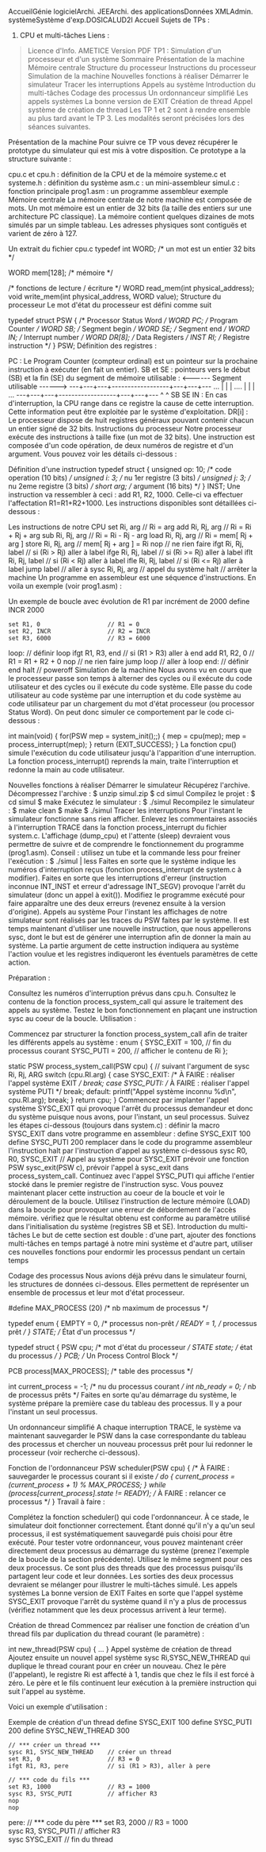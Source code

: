 AccueilGénie logicielArchi. JEEArchi. des applicationsDonnées XMLAdmin. systèmeSystème d'exp.DOSICALUD2I
Accueil
Sujets de TPs :
1. CPU et multi-tâches
Liens :
> Licence d'Info.
> AMETICE
Version PDF
TP1 : Simulation d'un processeur et d'un système
 Sommaire
> Présentation de la machine
> Mémoire centrale
> Structure du processeur
> Instructions du processeur
> Simulation de la machine
> Nouvelles fonctions à réaliser
> Démarrer le simulateur
> Tracer les interruptions
> Appels au système
> Introduction du multi-tâches
> Codage des processus
> Un ordonnanceur simplifié
> Les appels systèmes
> La bonne version de EXIT
> Création de thread
> Appel système de création de thread
Les TP 1 et 2 sont à rendre ensemble au plus tard avant le TP 3. Les modalités seront précisées lors des séances suivantes.

Présentation de la machine
Pour suivre ce TP vous devez récupérer le prototype du simulateur qui est mis à votre disposition. Ce prototype a la structure suivante :

cpu.c et cpu.h : définition de la CPU et de la mémoire
systeme.c et systeme.h : définition du système
asm.c : un mini-assembleur
simul.c : fonction principale
prog1.asm : un programme assembleur exemple
Mémoire centrale
La mémoire centrale de notre machine est composée de mots. Un mot mémoire est un entier de 32 bits (la taille des entiers sur une architecture PC classique). La mémoire contient quelques dizaines de mots simulés par un simple tableau. Les adresses physiques sont contiguës et varient de zéro à 127.

Un extrait du fichier cpu.c
typedef int WORD;  /* un mot est un entier 32 bits  */

WORD mem[128];     /* mémoire                       */

/* fonctions de lecture / écriture */
WORD read_mem(int physical_address);
void write_mem(int physical_address, WORD value);
Structure du processeur
Le mot d'état du processeur est défini comme suit

typedef struct PSW { /* Processor Status Word */
    WORD PC;         /* Program Counter */
    WORD SB;         /* Segment begin */
    WORD SE;         /* Segment end */
    WORD IN;         /* Interrupt number */
    WORD DR[8];      /* Data Registers */
    INST RI;         /* Registre instruction */
} PSW;
Définition des registres :

PC : Le Program Counter (compteur ordinal) est un pointeur sur la prochaine instruction à exécuter (en fait un entier).
 SB et SE : pointeurs vers le début (SB) et la fin (SE) du segment de mémoire utilisable :
          <------  Segment utilisable  ------>
       ---+---+---+------------------+---+---+---
   ...    |   |   |       ....       |   |   |    ...
       ---+---+---+------------------+---+---+---
            ^                              ^
            SB                             SE
IN : En cas d'interruption, la CPU range dans ce registre la cause de cette interruption. Cette information peut être exploitée par le système d'exploitation.
DR[i] : Le processeur dispose de huit registres généraux pouvant contenir chacun un entier signé de 32 bits.
Instructions du processeur
Notre processeur exécute des instructions à taille fixe (un mot de 32 bits). Une instruction est composée d'un code opération, de deux numéros de registre et d'un argument. Vous pouvez voir les détails ci-dessous :

Définition d'une instruction
typedef struct {
    unsigned op: 10;  /* code operation (10 bits)  */
    unsigned i:   3;  /* nu 1er registre (3 bits)  */
    unsigned j:   3;  /* nu 2eme registre (3 bits) */
    short    arg;     /* argument (16 bits)        */
} INST;
Une instruction va ressembler à ceci : add R1, R2, 1000. Celle-ci va effectuer l'affectation R1=R1+R2+1000. Les instructions disponibles sont détaillées ci-dessous :

Les instructions de notre CPU
set Ri, arg          // Ri = arg
add Ri, Rj, arg      // Ri = Ri + Rj + arg
sub Ri, Rj, arg      // Ri = Ri - Rj - arg
load Ri, Rj, arg     // Ri = mem[ Rj + arg ]
store Ri, Rj, arg    // mem[ Rj + arg ] = Ri
nop                  // ne rien faire
ifgt Ri, Rj, label   // si (Ri >  Rj) aller à label
ifge Ri, Rj, label   // si (Ri >= Rj) aller à label
iflt Ri, Rj, label   // si (Ri <  Rj) aller à label
ifle Ri, Rj, label   // si (Ri <= Rj) aller à label
jump label           // aller à 
sysc Ri, Rj, arg     // appel du système
halt                 // arrêter la machine
Un programme en assembleur est une séquence d'instructions. En voila un exemple (voir prog1.asm) :

Un exemple de boucle avec évolution de R1 par incrément de 2000
    define INCR 2000

    set R1, 0                   // R1 = 0
    set R2, INCR                // R2 = INCR
    set R3, 6000                // R3 = 6000
loop:                           // définir loop
    ifgt R1, R3, end            // si (R1 > R3) aller à end
    add R1, R2, 0               // R1 = R1 + R2 + 0
    nop                         // ne rien faire
    jump loop                   // aller à loop
end:                            // définir end
    halt                        // poweroff
Simulation de la machine
Nous avons vu en cours que le processeur passe son temps à alterner des cycles ou il exécute du code utilisateur et des cycles ou il exécute du code système. Elle passe du code utilisateur au code système par une interruption et du code système au code utilisateur par un chargement du mot d'état processeur (ou processor Status Word). On peut donc simuler ce comportement par le code ci-dessous :

int main(void) {
    for(PSW mep = system_init();;) {
        mep = cpu(mep);
        mep = process_interrupt(mep);
    }
    return (EXIT_SUCCESS);
}
La fonction cpu() simule l'exécution du code utilisateur jusqu'à l'apparition d'une interruption. La fonction process_interrupt() reprends la main, traite l'interruption et redonne la main au code utilisateur.

Nouvelles fonctions à réaliser
Démarrer le simulateur
Récupérez l'archive.
Décompressez l'archive :
$ unzip simul.zip
$ cd simul
Compilez le projet :
$ cd simul
$ make
Exécutez le simulateur :
$ ./simul
Recompilez le simulateur :
$ make clean
$ make
$ ./simul
Tracer les interruptions
Pour l'instant le simulateur fonctionne sans rien afficher. Enlevez les commentaires associés à l'interruption TRACE dans la fonction process_interrupt du fichier system.c. L'affichage (dump_cpu) et l'attente (sleep) devraient vous permettre de suivre et de comprendre le fonctionnement du programme (prog1.asm). Conseil : utilisez un tube et la commande less pour freiner l'exécution :
$ ./simul | less
Faites en sorte que le système indique les numéros d'interruption reçus (fonction process_interrupt de system.c à modifier).
Faites en sorte que les interruptions d'erreur (instruction inconnue INT_INST et erreur d'adressage INT_SEGV) provoque l'arrêt du simulateur (donc un appel à exit()). Modifiez le programme exécuté pour faire apparaître une des deux erreurs (revenez ensuite à la version d'origine).
Appels au système
Pour l'instant les affichages de notre simulateur sont réalisés par les traces du PSW faites par le système. Il est temps maintenant d'utiliser une nouvelle instruction, que nous appellerons sysc, dont le but est de générer une interruption afin de donner la main au système. La partie argument de cette instruction indiquera au système l'action voulue et les registres indiqueront les éventuels paramètres de cette action.

Préparation :

Consultez les numéros d'interruption prévus dans cpu.h.
Consultez le contenu de la fonction process_system_call qui assure le traitement des appels au système.
Testez le bon fonctionnement en plaçant une instruction sysc au coeur de la boucle.
Utilisation :

Commencez par structurer la fonction process_system_call afin de traiter les différents appels au système :
enum {
    SYSC_EXIT = 100,   // fin du processus courant
    SYSC_PUTI = 200,   // afficher le contenu de Ri
};

static PSW process_system_call(PSW cpu) {
    // suivant l'argument de sysc Ri, Rj, ARG
    switch (cpu.RI.arg) {
        case SYSC_EXIT:
            /* À FAIRE : réaliser l'appel système EXIT */
            break;
        case SYSC_PUTI:
            /* À FAIRE : réaliser l'appel système PUTI */
            break;
        default:
            printf("Appel système inconnu %d\n", cpu.RI.arg);
            break;
    }
    return cpu;
}
Commencez par implanter l'appel système SYSC_EXIT qui provoque l'arrêt du processus demandeur et donc du système puisque nous avons, pour l'instant, un seul processus. Suivez les étapes ci-dessous (toujours dans system.c) :
définir la macro SYSC_EXIT dans votre programme en assembleur :
define SYSC_EXIT 100
define SYSC_PUTI 200
remplacer dans le code du programme assembleur l'instruction halt par l'instruction d'appel au système ci-dessous
sysc R0, R0, SYSC_EXIT     // Appel au système pour SYSC_EXIT
prévoir une fonction PSW sysc_exit(PSW c),
prévoir l'appel à sysc_exit dans process_system_call.
Continuez avec l'appel SYSC_PUTI qui affiche l'entier stocké dans le premier registre de l'instruction sysc. Vous pouvez maintenant placer cette instruction au coeur de la boucle et voir le déroulement de la boucle.
Utilisez l'instruction de lecture mémoire (LOAD) dans la boucle pour provoquer une erreur de débordement de l'accès mémoire. vérifiez que le résultat obtenu est conforme au paramètre utilisé dans l'initialisation du système (registres SB et SE).
Introduction du multi-tâches
Le but de cette section est double : d'une part, ajouter des fonctions multi-tâches en temps partagé à notre mini système et d'autre part, utiliser ces nouvelles fonctions pour endormir les processus pendant un certain temps

Codage des processus
Nous avions déjà prévu dans le simulateur fourni, les structures de données ci-dessous. Elles permettent de représenter un ensemble de processus et leur mot d'état processeur.

#define MAX_PROCESS  (20)   /* nb maximum de processus  */

typedef enum {
    EMPTY = 0,              /* processus non-prêt       */
    READY = 1,              /* processus prêt           */
} STATE;                    /* État d'un processus      */

typedef struct {
    PSW    cpu;             /* mot d'état du processeur */
    STATE  state;           /* état du processus        */
} PCB;                      /* Un Process Control Block */

PCB process[MAX_PROCESS];   /* table des processus      */

int current_process = -1;   /* nu du processus courant  */
int nb_ready        =  0;   /* nb de processus prêts    */
Faites en sorte qu'au démarrage du système, le système prépare la première case du tableau des processus. Il y a pour l'instant un seul processus.

Un ordonnanceur simplifié
A chaque interruption TRACE, le système va maintenant sauvegarder le PSW dans la case correspondante du tableau des processus et chercher un nouveau processus prêt pour lui redonner le processeur (voir recherche ci-dessous).

Fonction de l'ordonnanceur
PSW scheduler(PSW cpu) {
    /* À FAIRE : sauvegarder le processus courant si il existe */
    do {
        current_process = (current_process + 1) % MAX_PROCESS;
    } while (process[current_process].state != READY);
    /* À FAIRE : relancer ce processus */
}
Travail à faire :

Complétez la fonction scheduler() qui code l'ordonnanceur. À ce stade, le simulateur doit fonctionner correctement. Étant donné qu'il n'y a qu'un seul processus, il est systématiquement sauvegardé puis choisi pour être exécuté.
Pour tester votre ordonnanceur, vous pouvez maintenant créer directement deux processus au démarrage du système (prenez l'exemple de la boucle de la section précédente). Utilisez le même segment pour ces deux processus. Ce sont plus des threads que des processus puisqu'ils partagent leur code et leur données. Les sorties des deux processus devraient se mélanger pour illustrer le multi-tâches simulé.
Les appels systèmes
La bonne version de EXIT
Faites en sorte que l'appel système SYSC_EXIT provoque l'arrêt du système quand il n'y a plus de processus (vérifiez notamment que les deux processus arrivent à leur terme).

Création de thread
Commencez par réaliser une fonction de création d'un thread fils par duplication du thread courant (le paramètre) :

int new_thread(PSW cpu) { ... }
Appel système de création de thread
Ajoutez ensuite un nouvel appel système sysc Ri,SYSC_NEW_THREAD qui duplique le thread courant pour en créer un nouveau. Chez le père (l'appelant), le registre Ri est affecté à 1, tandis que chez le fils il est forcé à zéro. Le père et le fils continuent leur exécution à la première instruction qui suit l'appel au système.

Voici un exemple d'utilisation :

Exemple de création d'un thread
    define SYSC_EXIT          100
    define SYSC_PUTI          200
    define SYSC_NEW_THREAD    300

    // *** créer un thread ***
    sysc R1, SYSC_NEW_THREAD    // créer un thread
    set R3, 0                   // R3 = 0
    ifgt R1, R3, pere           // si (R1 > R3), aller à pere 

    // *** code du fils ***
    set R3, 1000                // R3 = 1000    
    sysc R3, SYSC_PUTI          // afficher R3  
    nop
    nop  

pere: // *** code du père ***
    set R3, 2000                // R3 = 1000      
    sysc R3, SYSC_PUTI          // afficher R3    
    sysc SYSC_EXIT              // fin du thread  
